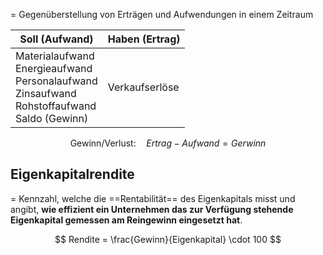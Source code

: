 = Gegenüberstellung von Erträgen und Aufwendungen in einem Zeitraum

| Soll (Aufwand) | Haben (Ertrag) |
| --- | --- |
| Materialaufwand <br>Energieaufwand <br>Personalaufwand <br>Zinsaufwand <br>Rohstoffaufwand <br> Saldo (Gewinn) | Verkaufserlöse |

$$
\textrm{Gewinn/Verlust:} \quad Ertrag - Aufwand = Gerwinn
$$

## Eigenkapitalrendite
= Kennzahl, welche die ==Rentabilität== des Eigenkapitals misst und angibt, **wie effizient ein Unternehmen das zur Verfügung stehende Eigenkapital gemessen am Reingewinn eingesetzt hat**.

$$
Rendite = \frac{Gewinn}{Eigenkapital} \cdot 100
$$